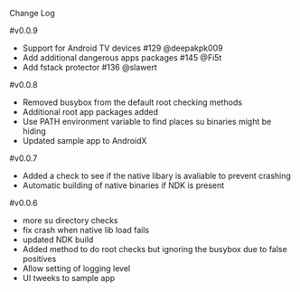 Change Log

#v0.0.9

* Support for Android TV devices #129  @deepakpk009
* Add additional dangerous apps packages #145 @Fi5t
* Add fstack protector #136 @slawert

#v0.0.8

* Removed busybox from the default root checking methods
* Additional root app packages added
* Use PATH environment variable to find places su binaries might be hiding
* Updated sample app to AndroidX

#v0.0.7

* Added a check to see if the native libary is avaliable to prevent crashing
* Automatic building of native binaries if NDK is present

#v0.0.6

* more su directory checks
* fix crash when native lib load fails
* updated NDK build
* Added method to do root checks but ignoring the busybox due to false positives
* Allow setting of logging level
* UI tweeks to sample app
